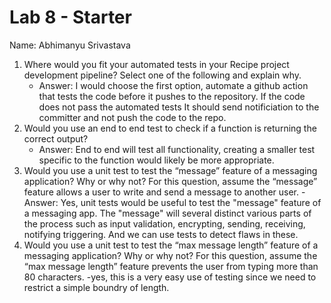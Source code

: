 # Lab 8 - Starter
Name: Abhimanyu Srivastava
1) Where would you fit your automated tests in your Recipe project development pipeline? Select one of the following and explain why.
    - Answer: I would choose the first option, automate a github action that tests the code before it pushes to the repository. If the code does not pass the automated tests It should send notificiation to the committer and not push the code to the repo.
2) Would you use an end to end test to check if a function is returning the correct output?
    - Answer: End to end will test all functionality, creating a smaller test specific to the function would likely be more appropriate.
3) Would you use a unit test to test the “message” feature of a messaging application? Why or why not? For this question, assume the “message” feature allows a user to write and send a message to another user.
    -Answer: Yes, unit tests would be useful to test the "message" feature of a messaging app. The "message" will several distinct various parts of the process such as input validation, encrypting, sending, receiving, notifying triggering. And we can use tests to detect flaws in these.
4) Would you use a unit test to test the “max message length” feature of a messaging application? Why or why not? For this question, assume the “max message length” feature prevents the user from typing more than 80 characters.
    -yes, this is a very easy use of testing since we need to restrict a simple boundry of length.